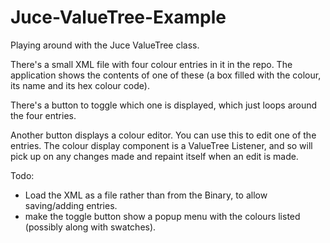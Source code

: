 # Juce-ValueTree-Example
Playing around with the Juce ValueTree class.

There's a small XML file with four colour entries in it in the repo. The application shows the contents of one of these (a box filled with the colour, its name and its hex colour code).

There's a button to toggle which one is displayed, which just loops around the four entries. 

Another button displays a colour editor. You can use this to edit one of the entries. The colour display component is a ValueTree Listener, and so will pick up on any changes made and repaint itself when an edit is made. 

Todo: 
- Load the XML as a file rather than from the Binary, to allow saving/adding entries.
- make the toggle button show a popup menu with the colours listed (possibly along with swatches).
